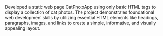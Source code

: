 Developed a static web page CatPhotoApp using only basic HTML tags to display a collection of cat photos. 
The project demonstrates foundational web development skills by utilizing essential HTML elements like headings, paragraphs, images, and links to create a simple, informative, and visually appealing layout.
